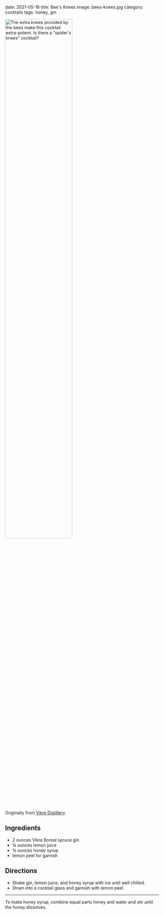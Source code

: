 date: 2021-05-16
title: Bee's Knees
image: bees-knees.jpg
category: cocktails
tags: honey, gin

<img
  src="{static}/images/bees-knees.jpg"
  title="The extra knees provided by the bees make this cocktail extra-potent. Is there a &ldquo;spider's knees&rdquo; cocktail?"
  width="66%">

Originally from [Vikre Distillery](http://www.vikredistillery.com/cocktails).

## Ingredients

- 2 ounces Vikre Boreal spruce gin
- ¾ ounces lemon juice
- ¾ ounces honey syrup
- lemon peel for garnish

## Directions

- Shake gin, lemon juice, and honey syrup with ice until well chilled. 
- Strain into a cocktail glass and garnish with lemon peel.


--------------

To make honey syrup, combine equal parts honey and water and stir until the
honey dissolves.

